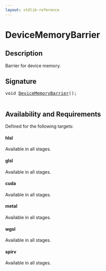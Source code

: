```yaml
---
layout: stdlib-reference
---
```


# DeviceMemoryBarrier

## Description

Barrier for device memory.




## Signature 

<pre>
<span class="code_keyword">void</span> <a href="/stdlib-reference/global-decls/DeviceMemoryBarrier">DeviceMemoryBarrier</a>();

</pre>

## Availability and Requirements

Defined for the following targets:

#### hlsl
Available in all stages.

#### glsl
Available in all stages.

#### cuda
Available in all stages.

#### metal
Available in all stages.

#### wgsl
Available in all stages.

#### spirv
Available in all stages.



